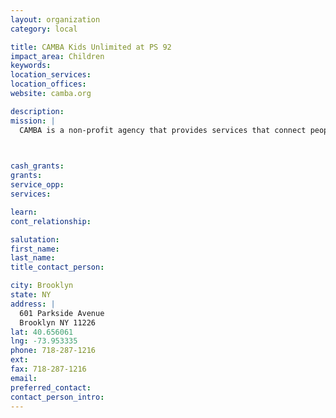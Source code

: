 ```yaml
---
layout: organization
category: local

title: CAMBA Kids Unlimited at PS 92
impact_area: Children
keywords: 
location_services: 
location_offices: 
website: camba.org

description: 
mission: |
  CAMBA is a non-profit agency that provides services that connect people with opportunities to enhance their quality of life.

  

cash_grants: 
grants: 
service_opp: 
services: 

learn: 
cont_relationship: 

salutation: 
first_name: 
last_name: 
title_contact_person: 

city: Brooklyn
state: NY
address: |
  601 Parkside Avenue     
  Brooklyn NY 11226
lat: 40.656061
lng: -73.953335
phone: 718-287-1216
ext: 
fax: 718-287-1216
email: 
preferred_contact: 
contact_person_intro: 
---
```

